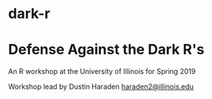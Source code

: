 # dark-r
# Defense Against the Dark R's

An R workshop at the University of Illinois for Spring 2019

Workshop lead by Dustin Haraden haraden2@illinois.edu
